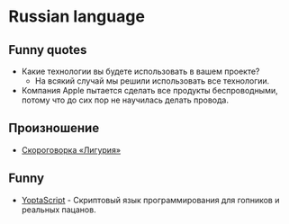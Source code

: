 # Russian language

## Funny quotes

- Какие технологии вы будете использовать в вашем проекте?
  - На всякий случай мы решили использовать все технологии.
- Компания Apple пытается сделать все продукты беспроводными, потому что до сих пор не научилась делать провода.

## Произношение

- [Скороговорка «Лигурия»](http://mnemo.ua/blog/skorogovorka-liguriya-slozhno-zapomnit.html)

## Funny

- [YoptaScript](https://github.com/samgozman/YoptaScript) - Скриптовый язык программирования для гопников и реальных пацанов.
